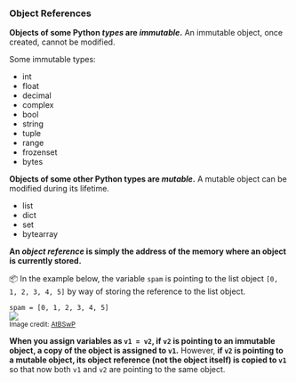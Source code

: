 ### Object References

**Objects of some Python _types_ are _immutable_.** An immutable object, once created, cannot be modified.

Some immutable types:

* int
* float
* decimal
* complex
* bool
* string
* tuple
* range
* frozenset
* bytes

**Objects of some other Python types are _mutable_.** A mutable object can be modified during its lifetime.

* list
* dict
* set
* bytearray

**An _object reference_ is simply the address of the memory where an object is currently stored.**

<tip-box> 

:package: In the example below, the variable `spam` is pointing to the list object `[0, 1, 2, 3, 4, 5]` by way of storing the reference to the list object.

`spam = [0, 1, 2, 3, 4, 5]`<br>
![](https://automatetheboringstuff.com/images/000081.jpg)<br>
<sub>Image credit: [AtBSwP](https://automatetheboringstuff.com)</sub>

</tip-box>

**When you assign variables as  `v1 = v2`, if `v2` is pointing to an immutable object, a copy of the object is assigned to `v1`.**
However, **if `v2` is pointing to a mutable object, its object reference (not the object itself) is copied to `v1`** so that now both `v1` and `v2` are pointing to the same object.
